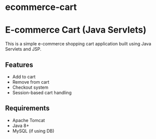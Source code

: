 # ecommerce-cart

# E-commerce Cart (Java Servlets)

This is a simple e-commerce shopping cart application built using Java Servlets and JSP.

## Features
- Add to cart
- Remove from cart
- Checkout system
- Session-based cart handling

## Requirements
- Apache Tomcat
- Java 8+
- MySQL (if using DB)
